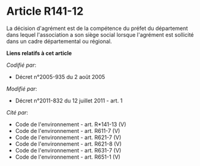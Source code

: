 # Article R141-12

La décision d'agrément est de la compétence du préfet du département dans lequel l'association a son siège social lorsque
l'agrément est sollicité dans un cadre départemental ou régional.

**Liens relatifs à cet article**

_Codifié par_:

  - Décret n°2005-935 du 2 août 2005

_Modifié par_:

  - Décret n°2011-832 du 12 juillet 2011 - art. 1

_Cité par_:

  - Code de l'environnement - art. R*141-13 (V)
  - Code de l'environnement - art. R611-7 (V)
  - Code de l'environnement - art. R621-7 (V)
  - Code de l'environnement - art. R621-8 (V)
  - Code de l'environnement - art. R631-7 (V)
  - Code de l'environnement - art. R651-1 (V)
